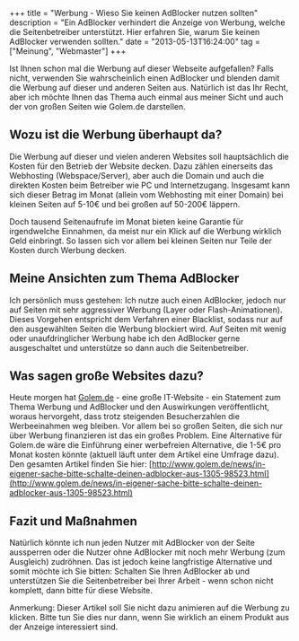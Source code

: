 +++
title       = "Werbung - Wieso Sie keinen AdBlocker nutzen sollten"
description = "Ein AdBlocker verhindert die Anzeige von Werbung, welche die Seitenbetreiber unterstützt. Hier erfahren Sie, warum Sie keinen AdBlocker verwenden sollten."
date        = "2013-05-13T16:24:00"
tag         = ["Meinung", "Webmaster"]
+++

Ist Ihnen schon mal die Werbung auf dieser Webseite aufgefallen? Falls nicht, verwenden Sie wahrscheinlich einen AdBlocker und blenden damit die Werbung auf dieser und anderen Seiten aus. Natürlich ist das Ihr Recht, aber ich möchte Ihnen das Thema auch einmal aus meiner Sicht und auch der von großen Seiten wie Golem.de darstellen.

<!--more-->

## Wozu ist die Werbung überhaupt da?
Die Werbung auf dieser und vielen anderen Websites soll hauptsächlich die Kosten für den Betrieb der Website decken. Dazu zählen einerseits das Webhosting (Webspace/Server), aber auch die Domain und auch die direkten Kosten beim Betreiber wie PC und Internetzugang. Insgesamt kann sich dieser Betrag im Monat (allein vom Webhosting mit einer Domain) bei kleinen Seiten auf 5-10€ und bei großen auf 50-200€ läppern.

Doch tausend Seitenaufrufe im Monat bieten keine Garantie für irgendwelche Einnahmen, da meist nur ein Klick auf die Werbung wirklich Geld einbringt. So lassen sich vor allem bei kleinen Seiten nur Teile der Kosten durch Werbung decken.

## Meine Ansichten zum Thema AdBlocker
Ich persönlich muss gestehen: Ich nutze auch einen AdBlocker, jedoch nur auf Seiten mit sehr aggressiver Werbung (Layer oder Flash-Animationen). Dieses Vorgehen entspricht dem Verfahren einer Blacklist, sodass nur auf den ausgewählten Seiten die Werbung blockiert wird.
Auf Seiten mit wenig oder unaufdringlicher Werbung habe ich den AdBlocker gerne ausgeschaltet und unterstütze so dann auch die Seitenbetreiber.

## Was sagen große Websites dazu?
Heute morgen hat [Golem.de](http://golem.de) - eine große IT-Website - ein Statement zum Thema Werbung und AdBlocker und den Auswirkungen veröffentlicht, woraus hervorgeht, dass trotz steigenden Besucherzahlen die Werbeeinahmen weg bleiben. Vor allem bei so großen Seiten, die sich nur über Werbung finanzieren ist das ein großes Problem.
Eine Alternative für Golem.de wäre die Einführung einer werbefreien Alternative, die 1-5€ pro Monat kosten könnte (aktuell läuft unter dem Artikel eine Umfrage dazu). Den gesamten Artikel finden Sie hier: [http://www.golem.de/news/in-eigener-sache-bitte-schalte-deinen-adblocker-aus-1305-98523.html](http://www.golem.de/news/in-eigener-sache-bitte-schalte-deinen-adblocker-aus-1305-98523.html)

## Fazit und Maßnahmen
Natürlich könnte ich nun jeden Nutzer mit AdBlocker von der Seite aussperren oder die Nutzer ohne AdBlocker mit noch mehr Werbung (zum Ausgleich) zudröhnen. Das ist jedoch keine langfristige Alternative und somit möchte ich Sie bitten: Schalten Sie Ihren AdBlocker ab und unterstützen Sie die Seitenbetreiber bei Ihrer Arbeit - wenn schon nicht komplett, dann bitte für diese Website.

Anmerkung: Dieser Artikel soll Sie nicht dazu animieren auf die Werbung zu klicken. Bitte tun Sie dies nur dann, wenn Sie wirklich an einem Produkt aus der Anzeige interessiert sind.